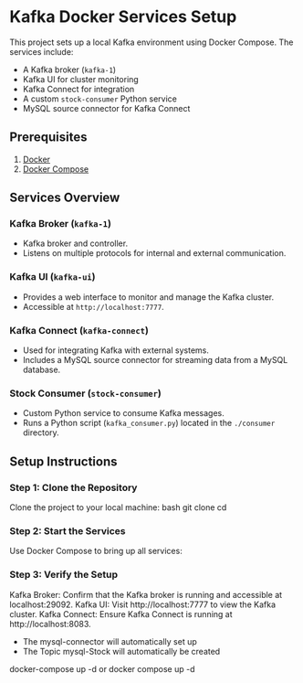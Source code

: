 # Kafka Docker Services Setup

This project sets up a local Kafka environment using Docker Compose. The services include:
- A Kafka broker (`kafka-1`)
- Kafka UI for cluster monitoring
- Kafka Connect for integration
- A custom `stock-consumer` Python service
- MySQL source connector for Kafka Connect

## Prerequisites

1. [Docker](https://docs.docker.com/get-docker/)
2. [Docker Compose](https://docs.docker.com/compose/)

## Services Overview

### Kafka Broker (`kafka-1`)
- Kafka broker and controller.
- Listens on multiple protocols for internal and external communication.

### Kafka UI (`kafka-ui`)
- Provides a web interface to monitor and manage the Kafka cluster.
- Accessible at `http://localhost:7777`.

### Kafka Connect (`kafka-connect`)
- Used for integrating Kafka with external systems.
- Includes a MySQL source connector for streaming data from a MySQL database.

### Stock Consumer (`stock-consumer`)
- Custom Python service to consume Kafka messages.
- Runs a Python script (`kafka_consumer.py`) located in the `./consumer` directory.

## Setup Instructions

### Step 1: Clone the Repository
Clone the project to your local machine:
bash
git clone <repository-url>
cd <repository-directory>


### Step 2: Start the Services
Use Docker Compose to bring up all services:

### Step 3: Verify the Setup
Kafka Broker: Confirm that the Kafka broker is running and accessible at localhost:29092.
Kafka UI: Visit http://localhost:7777 to view the Kafka cluster.
Kafka Connect: Ensure Kafka Connect is running at http://localhost:8083.

- The mysql-connector will automatically set up
- The Topic mysql-Stock will automatically be created

docker-compose up -d
or docker compose up -d
